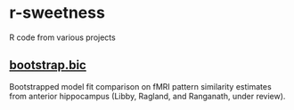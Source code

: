# r-sweetness
R code from various projects

## [bootstrap.bic](https://github.com/lauraannelibby/r-sweetness/tree/66e01ef5ceb3a4f2424f5b6501ccc7fa109d149e/bootstrap.bic)
Bootstrapped model fit comparison on fMRI pattern similarity estimates from anterior hippocampus (Libby, Ragland, and Ranganath, under review).
